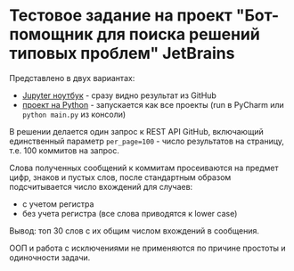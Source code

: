# Тестовое задание на проект "Бот-помощник для поиска решений типовых проблем" JetBrains

Представлено в двух вариантах: 
- [Jupyter ноутбук](https://github.com/ivanrybin/internship_jb_bot_2020/blob/master/kotlin_top_30_words.ipynb) - сразу видно результат из GitHub
- [проект на Python](https://github.com/ivanrybin/internship_jb_bot_2020/tree/master/normal_python) - запускается как все проекты (run в PyCharm или `python main.py` из консоли)


В решении делается один запрос к REST API GitHub, включающий единственный параметр `per_page=100` - число результатов на страницу, т.е. 100 коммитов на запрос.


Слова полученных сообщений к коммитам просеиваются на предмет цифр, знаков и пустых слов, после стандартным образом подсчитывается число вхождений для случаев:
- с учетом регистра
- без учета регистра (все слова приводятся к lower case)

Вывод: топ 30 слов с их общим числом вхождений в сообщения.

ООП и работа с исключениями не применяются по причине простоты и одиночности задачи. 
